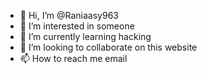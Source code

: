 - 👋 Hi, I’m @Raniaasy963
- 👀 I’m interested in someone
- 🌱 I’m currently learning hacking
- 💞️ I’m looking to collaborate on this website
- 📫 How to reach me email

<!---
Raniaasy963/Raniaasy963 is a ✨ special ✨ repository because its `README.md` (this file) appears on your GitHub profile.
You can click the Preview link to take a look at your changes.
--->

